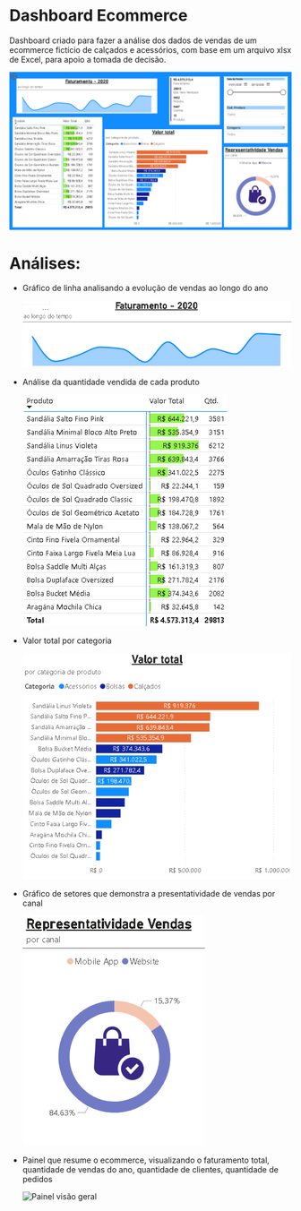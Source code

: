 # Dashboard Ecommerce

Dashboard criado para fazer a análise dos dados de vendas de um ecommerce fictício de calçados e acessórios, com base em um arquivo xlsx de Excel, para apoio a tomada de decisão.

![Dashboard](dashboard.png)




# Análises:

- Gráfico de linha analisando a evolução de vendas ao longo do ano

  ![Gráfico de linha](Grafico_linha.png)
  
- Análise da quantidade vendida de cada produto

  ![Quantidade/produto](Quantidade_produto.png)
  
- Valor total por categoria

  ![Total/categoria](total_categoria.png)
  
- Gráfico de setores que demonstra a presentatividade de vendas por canal

  ![Gráfico de setores](grafico_setores.png)

- Painel que resume o ecommerce, visualizando o faturamento total, quantidade de vendas do ano, quantidade de clientes, quantidade de pedidos

  ![Painel visão geral](painel_visão_geral.png)


  
